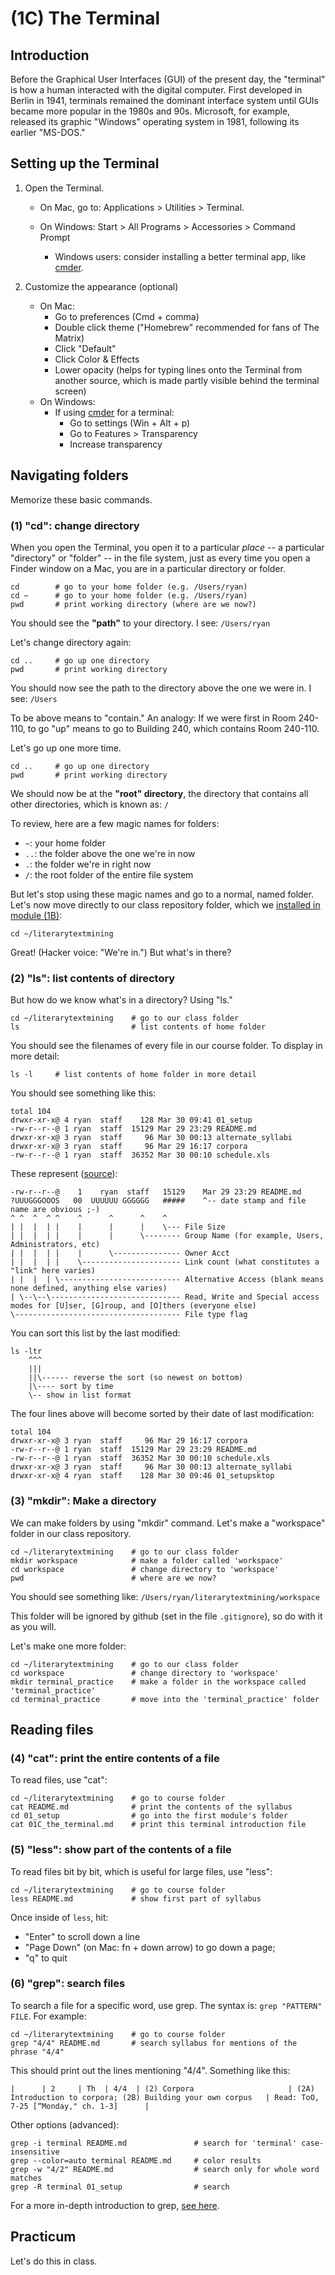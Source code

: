# (1C) The Terminal

## Introduction

Before the Graphical User Interfaces (GUI) of the present day, the "terminal" is how a human interacted with the digital computer. First developed in Berlin in 1941, terminals remained the dominant interface system until GUIs became more popular in the 1980s and 90s. Microsoft, for example, released its graphic "Windows" operating system in 1981, following its earlier "MS-DOS."

## Setting up the Terminal

1. Open the Terminal.
	* On Mac, go to: Applications > Utilities > Terminal.
	
	* On Windows: Start > All Programs > Accessories > Command Prompt
		* Windows users: consider installing a better terminal app, like [cmder](https://cmder.net/).

2. Customize the appearance (optional)
	* On Mac:
		* Go to preferences (Cmd + comma)
		* Double click theme ("Homebrew" recommended for fans of The Matrix)
		* Click "Default"
		* Click Color & Effects
		* Lower opacity (helps for typing lines onto the Terminal from another source, which is made partly visible behind the terminal screen)
	* On Windows:
		* If using [cmder](https://cmder.net/) for a terminal:
			* Go to settings (Win + Alt + p)
			* Go to Features > Transparency
			* Increase transparency


## Navigating folders

Memorize these basic commands.

### (1) "cd": change directory

When you open the Terminal, you open it to a particular *place* -- a particular "directory" or "folder" -- in the file system, just as every time you open a Finder window on a Mac, you are in a particular directory or folder.

```
cd        # go to your home folder (e.g. /Users/ryan)
cd ~      # go to your home folder (e.g. /Users/ryan)
pwd       # print working directory (where are we now?)
```
You should see the **"path"** to your directory. I see: ```/Users/ryan```

Let's change directory again:

```
cd ..     # go up one directory
pwd       # print working directory
```

You should now see the path to the directory above the one we were in. I see: ```/Users```

To be above means to "contain." An analogy: If we were first in Room 240-110, to go "up" means to go to Building 240, which contains Room 240-110.

Let's go up one more time.

```
cd ..     # go up one directory
pwd       # print working directory
```

We should now be at the **"root" directory**, the directory that contains all other directories, which is known as: ```/```

To review, here are a few magic names for folders:

* `~`: your home folder
* `..`: the folder above the one we're in now
* `.`: the folder we're in right now
* `/`: the root folder of the entire file system

But let's stop using these magic names and go to a normal, named folder. Let's now move directly to our class repository folder, which we [installed in module (1B)](https://github.com/quadrismegistus/literarytextmining_spring2019/blob/master/01_setup/01A_installation_instructions.md#2-clone-class-repository):

```
cd ~/literarytextmining
```

Great! (Hacker voice: "We're in.") But what's in there?


### (2) "ls": list contents of directory

But how do we know what's in a directory? Using "ls."

```
cd ~/literarytextmining    # go to our class folder
ls                         # list contents of home folder
```

You should see the filenames of every file in our course folder. To display in more detail:

```
ls -l     # list contents of home folder in more detail
```

You should see something like this:

```
total 104
drwxr-xr-x@ 4 ryan  staff    128 Mar 30 09:41 01_setup
-rw-r--r--@ 1 ryan  staff  15129 Mar 29 23:29 README.md
drwxr-xr-x@ 3 ryan  staff     96 Mar 30 00:13 alternate_syllabi
drwxr-xr-x@ 3 ryan  staff     96 Mar 29 16:17 corpora
-rw-r--r--@ 1 ryan  staff  36352 Mar 30 00:10 schedule.xls
```

These represent ([source](https://unix.stackexchange.com/a/140944)):

```
-rw-r--r--@    1    ryan  staff   15129    Mar 29 23:29 README.md
?UUUGGGOOOS   00  UUUUUU GGGGGG   #####    ^-- date stamp and file name are obvious ;-)
^ ^  ^  ^ ^    ^      ^      ^    ^
| |  |  | |    |      |      |    \--- File Size
| |  |  | |    |      |      \-------- Group Name (for example, Users, Administrators, etc)
| |  |  | |    |      \--------------- Owner Acct
| |  |  | |    \---------------------- Link count (what constitutes a "link" here varies)
| |  |  | \--------------------------- Alternative Access (blank means none defined, anything else varies)
| \--\--\----------------------------- Read, Write and Special access modes for [U]ser, [G]roup, and [O]thers (everyone else)
\------------------------------------- File type flag
```

You can sort this list by the last modified:

```
ls -ltr
    ^^^
    |||
    ||\------ reverse the sort (so newest on bottom)
    |\---- sort by time
    \-- show in list format 
```  

The four lines above will become sorted by their date of last modification:

```
total 104
drwxr-xr-x@ 3 ryan  staff     96 Mar 29 16:17 corpora
-rw-r--r--@ 1 ryan  staff  15129 Mar 29 23:29 README.md
-rw-r--r--@ 1 ryan  staff  36352 Mar 30 00:10 schedule.xls
drwxr-xr-x@ 3 ryan  staff     96 Mar 30 00:13 alternate_syllabi
drwxr-xr-x@ 4 ryan  staff    128 Mar 30 09:46 01_setupsktop
```

### (3) "mkdir": Make a directory

We can make folders by using "mkdir" command. Let's make a "workspace" folder in our class repository.

```
cd ~/literarytextmining    # go to our class folder
mkdir workspace            # make a folder called 'workspace'
cd workspace               # change directory to 'workspace'
pwd                        # where are we now?
```

You should see something like: ```/Users/ryan/literarytextmining/workspace```

This folder will be ignored by github (set in the file ```.gitignore```), so do with it as you will.

Let's make one more folder:

```
cd ~/literarytextmining    # go to our class folder
cd workspace               # change directory to 'workspace'
mkdir terminal_practice    # make a folder in the workspace called 'terminal_practice'
cd terminal_practice       # move into the 'terminal_practice' folder
```


## Reading files

### (4) "cat": print the entire contents of a file

To read files, use "cat":

```
cd ~/literarytextmining    # go to course folder
cat README.md              # print the contents of the syllabus
cd 01_setup                # go into the first module's folder
cat 01C_the_terminal.md    # print this terminal introduction file
```

### (5) "less": show part of the contents of a file

To read files bit by bit, which is useful for large files, use "less":

```
cd ~/literarytextmining    # go to course folder
less README.md             # show first part of syllabus
```

Once inside of `less`, hit:

* "Enter" to scroll down a line
* "Page Down" (on Mac: fn + down arrow) to go down a page;
* "q" to quit

### (6) "grep": search files

To search a file for a specific word, use grep. The syntax is: `grep "PATTERN" FILE`. For example:

```
cd ~/literarytextmining    # go to course folder
grep "4/4" README.md       # search syllabus for mentions of the phrase "4/4"
```

This should print out the lines mentioning "4/4". Something like this:

```
|      | 2     | Th  | 4/4  | (2) Corpora                     | (2A) Introduction to corpora; (2B) Building your own corpus   | Read: ToO, 7-25 [“Monday," ch. 1-3]      |
```

Other options (advanced):

```
grep -i terminal README.md               # search for 'terminal' case-insensitive
grep --color=auto terminal README.md     # color results
grep -w "4/2" README.md                  # search only for whole word matches
grep -R terminal 01_setup                # search
```

For a more in-depth introduction to grep, [see here](https://opensourceforu.com/2012/06/beginners-guide-gnu-grep-basics/).

## Practicum

Let's do this in class.